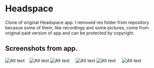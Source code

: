 # Headspace
Clone of original Headspace app. I removed res folder from repository becasue some of them, like recordings and some pictures, come from original paid version of app and can be protected by copyright.


## Screenshots from app.  
![Alt text](/screenshots/start.png?raw=true) &nbsp; &nbsp;![Alt text](/screenshots/notification.png?raw=true)
![Alt text](/screenshots/selection.png?raw=true) &nbsp; &nbsp; ![Alt text](/screenshots/video.png?raw=true)
![Alt text](/screenshots/meditation.png?raw=true) &nbsp; &nbsp; ![Alt text](/screenshots/summary.png?raw=true)
